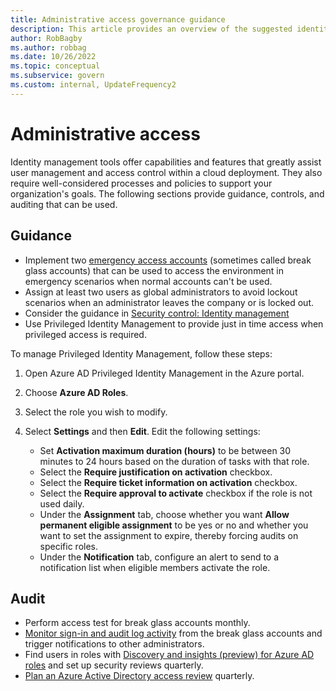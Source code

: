 ```yaml
---
title: Administrative access governance guidance
description: This article provides an overview of the suggested identity management tools capabilities and features for user management along with guidance on processes and policies to support user management in your organization.
author: RobBagby
ms.author: robbag
ms.date: 10/26/2022
ms.topic: conceptual
ms.subservice: govern
ms.custom: internal, UpdateFrequency2
---
```


# Administrative access

Identity management tools offer capabilities and features that greatly assist user management and access control within a cloud deployment. They also require well-considered processes and policies to support your organization's goals. The following sections provide guidance, controls, and auditing that can be used.

## Guidance

- Implement two [emergency access accounts](/azure/active-directory/roles/security-emergency-access#store-account-credentials-safely) (sometimes called break glass accounts) that can be used to access the environment in emergency scenarios when normal accounts can't be used.
- Assign at least two users as global administrators to avoid lockout scenarios when an administrator leaves the company or is locked out.
- Consider the guidance in [Security control: Identity management](/security/benchmark/azure/mcsb-identity-management)
- Use Privileged Identity Management to provide just in time access when privileged access is required.

To manage Privileged Identity Management, follow these steps:

1. Open Azure AD Privileged Identity Management in the Azure portal.
1. Choose **Azure AD Roles**.
1. Select the role you wish to modify.
1. Select **Settings** and then **Edit**. Edit the following settings:

   - Set **Activation maximum duration (hours)** to be between 30 minutes to 24 hours based on the duration of tasks with that role.
   - Select the **Require justification on activation** checkbox.
   - Select the **Require ticket information on activation** checkbox.
   - Select the **Require approval to activate** checkbox if the role is not used daily.
   - Under the **Assignment** tab, choose whether you want **Allow permanent eligible assignment** to be yes or no and whether you want to set the assignment to expire, thereby forcing audits on specific roles.
   - Under the **Notification** tab, configure an alert to send to a notification list when eligible members activate the role.

## Audit

- Perform access test for break glass accounts monthly.
- [Monitor sign-in and audit log activity](/azure/active-directory/roles/security-emergency-access#monitor-sign-in-and-audit-logs) from the break glass accounts and trigger notifications to other administrators.
- Find users in roles with [Discovery and insights (preview) for Azure AD roles](/azure/active-directory/privileged-identity-management/pim-security-wizard) and set up security reviews quarterly.
- [Plan an Azure Active Directory access review](/azure/active-directory/governance/deploy-access-reviews) quarterly.
